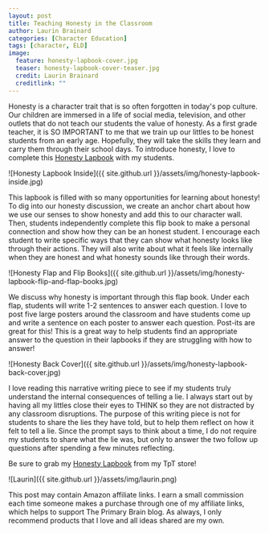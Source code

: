 ```yaml
---
layout: post
title: Teaching Honesty in the Classroom
author: Laurin Brainard
categories: [Character Education]
tags: [character, ELD]
image:
  feature: honesty-lapbook-cover.jpg
  teaser: honesty-lapbook-cover-teaser.jpg
  credit: Laurin Brainard
  creditlink: ""
---
```

Honesty is a character trait that is so often forgotten in today's pop culture. Our children are immersed in a life of social media, television, and other outlets that do not teach our students the value of honesty. As a first grade teacher, it is SO IMPORTANT to me that we train up our littles to be honest students from an early age. Hopefully, they will take the skills they learn and carry them through their school days. To introduce honesty, I love to complete this [Honesty Lapbook](http://bit.ly/honestylapbook) with my students. 

![Honesty Lapbook Inside]({{ site.github.url }}/assets/img/honesty-lapbook-inside.jpg)

This lapbook is filled with so many opportunities for learning about honesty! To dig into our honesty discussion, we create an anchor chart about how we use our senses to show honesty and add this to our character wall. Then, students independently complete this flip book to make a personal connection and show how they can be an honest student. I encourage each student to write specific ways that they can show what honesty looks like through their actions. They will also write about what it feels like internally when they are honest and what honesty sounds like through their words. 

![Honesty Flap and Flip Books]({{ site.github.url }}/assets/img/honesty-lapbook-flip-and-flap-books.jpg)

We discuss why honesty is important through this flap book. Under each flap, students will write 1-2 sentences to answer each question. I love to post five large posters around the classroom and have students come up and write a sentence on each poster to answer each question. Post-its are great for this! This is a great way to help students find an appropriate answer to the question in their lapbooks if they are struggling with how to answer! 

![Honesty Back Cover]({{ site.github.url }}/assets/img/honesty-lapbook-back-cover.jpg)

I love reading this narrative writing piece to see if my students truly understand the internal consequences of telling a lie. I always start out by having all my littles close their eyes to THINK so they are not distracted by any classroom disruptions. The purpose of this writing piece is not for students to share the lies they have told, but to help them reflect on how it felt to tell a lie. Since the prompt says to think about a time, I do not require my students to share what the lie was, but only to answer the two follow up questions after spending a few minutes reflecting. 

Be sure to grab my [Honesty Lapbook](http://bit.ly/honestylapbook) from my TpT store!

<div id="fd-form-5d7bbeaa1093300012a8c6ae"></div>
<script>
  window.fd('form', {
    formId: '5d7bbeaa1093300012a8c6ae',
    containerEl: document.querySelector('#fd-form-5d7bbeaa1093300012a8c6ae')
  });
</script>

![Laurin]({{ site.github.url }}/assets/img/laurin.png)

This post may contain Amazon affiliate links. I earn a small commission each time someone makes a purchase through one of my affiliate links, which helps to support The Primary Brain blog. As always, I only recommend products that I love and all ideas shared are my own. 